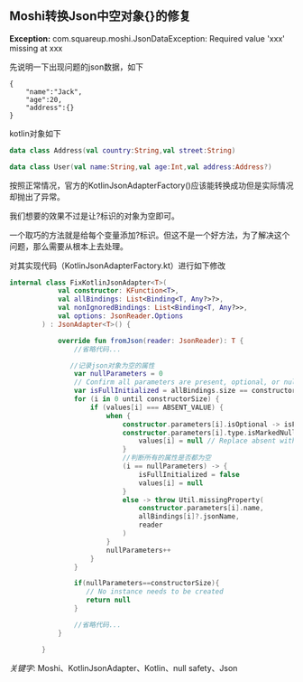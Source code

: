 
## Moshi转换Json中空对象{}的修复
**Exception:** com.squareup.moshi.JsonDataException: Required value 'xxx' missing at xxx

先说明一下出现问题的json数据，如下
```
{
    "name":"Jack",
    "age":20,
    "address":{}
}
```

kotlin对象如下
```kotlin
data class Address(val country:String,val street:String)

data class User(val name:String,val age:Int,val address:Address?)
```

按照正常情况，官方的KotlinJsonAdapterFactory()应该能转换成功但是实际情况却抛出了异常。

我们想要的效果不过是让?标识的对象为空即可。

一个取巧的方法就是给每个变量添加?标识。但这不是一个好方法，为了解决这个问题，那么需要从根本上去处理。

对其实现代码（KotlinJsonAdapterFactory.kt）进行如下修改
```kotlin
internal class FixKotlinJsonAdapter<T>(
            val constructor: KFunction<T>,
            val allBindings: List<Binding<T, Any?>?>,
            val nonIgnoredBindings: List<Binding<T, Any?>>,
            val options: JsonReader.Options
        ) : JsonAdapter<T>() {

            override fun fromJson(reader: JsonReader): T {
                //省略代码...

               //记录json对象为空的属性
                var nullParameters = 0
                // Confirm all parameters are present, optional, or nullable.
                var isFullInitialized = allBindings.size == constructorSize
                for (i in 0 until constructorSize) {
                    if (values[i] === ABSENT_VALUE) {
                        when {
                            constructor.parameters[i].isOptional -> isFullInitialized = false
                            constructor.parameters[i].type.isMarkedNullable ->{
                                values[i] = null // Replace absent with null.
                            }
                            //判断所有的属性是否都为空
                            (i == nullParameters) -> {
                                isFullInitialized = false
                                values[i] = null
                            }
                            else -> throw Util.missingProperty(
                                constructor.parameters[i].name,
                                allBindings[i]?.jsonName,
                                reader
                            )
                        }
                        nullParameters++
                    }
                }

                if(nullParameters==constructorSize){
                   // No instance needs to be created
                   return null
                }

                //省略代码...
            }

        }
```
_关键字_: Moshi、KotlinJsonAdapter、Kotlin、null safety、Json 
